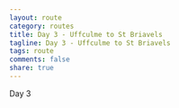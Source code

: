 ```yaml
---
layout: route
category: routes
title: Day 3 - Uffculme to St Briavels
tagline: Day 3 - Uffculme to St Briavels
tags: route
comments: false
share: true
---
```


Day 3
